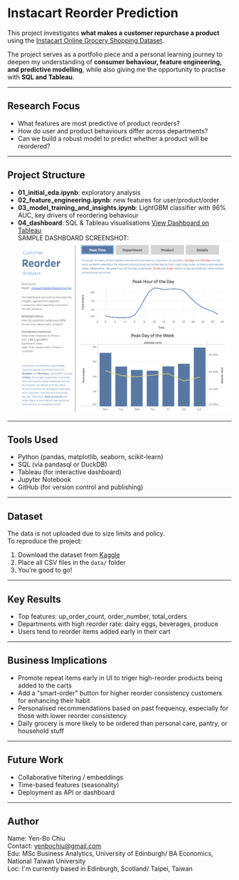 # Instacart Reorder Prediction

This project investigates **what makes a customer repurchase a product** using the [Instacart Online Grocery Shopping Dataset](https://www.kaggle.com/datasets/instacart/instacart-market-basket-analysis).

The project serves as a portfolio piece and a personal learning journey to deepen my understanding of **consumer behaviour, feature engineering, and predictive modelling**, while also giving me the opportunity to practise with **SQL and Tableau**.

---

## Research Focus

- What features are most predictive of product reorders?
- How do user and product behaviours differ across departments?
- Can we build a robust model to predict whether a product will be reordered?

---

## Project Structure
- **01_initial_eda.ipynb**: exploratory analysis
- **02_feature_engineering.ipynb**: new features for user/product/order
- **03_model_training_and_insights.ipynb**: LightGBM classifier with 96% AUC, key drivers of reordering behaviour
- **04_dashboard**: SQL & Tableau visualisations [View Dashboard on Tableau](https://public.tableau.com/views/ReorderAnalysis/Dashboard5?:language=en-US&:sid=&:redirect=auth&:display_count=n&:origin=viz_share_link)   
  SAMPLE DASHBOARD SCREENSHOT:     
 ![Dashboard - Peak Time](https://raw.githubusercontent.com/yenbochiu/instacart-reorder-prediction/refs/heads/images/images/Peak%20Time.png)

---

## Tools Used

- Python (pandas, matplotlib, seaborn, scikit-learn)
- SQL (via pandasql or DuckDB)
- Tableau (for interactive dashboard)
- Jupyter Notebook
- GitHub (for version control and publishing)

---

## Dataset

The data is not uploaded due to size limits and policy.  
To reproduce the project:

1. Download the dataset from [Kaggle](https://www.kaggle.com/datasets/instacart/instacart-market-basket-analysis)
2. Place all CSV files in the `data/` folder
3. You’re good to go!

---

## Key Results

- Top features: up_order_count, order_number, total_orders
- Departments with high reorder rate: dairy eggs, beverages, produce
- Users tend to reorder items added early in their cart

---

## Business Implications

- Promote repeat items early in UI to triger high-reorder products being added to the carts
- Add a "smart-order" button for higher reorder consistency customers for enhancing their habit
- Personalised recommendations based on past frequency, especially for those with lower reorder consistency
- Daily grocery is more likely to be ordered than personal care, pantry, or household stuff

---

## Future Work
- Collaborative filtering / embeddings
- Time-based features (seasonality)
- Deployment as API or dashboard

---

## Author

Name: Yen-Bo Chiu    
Contact: yenbochiu@gmail.com    
Edu: MSc Business Analytics, University of Edinburgh/ BA Economics, National Taiwan University  
Loc: I'm currently based in Edinburgh, Scotland/ Taipei, Taiwan


